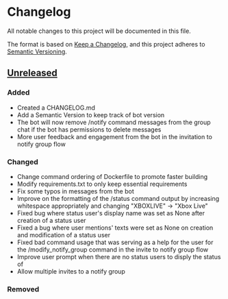 # Changelog
All notable changes to this project will be documented in this file.

The format is based on [Keep a Changelog](https://keepachangelog.com/en/1.0.0/),
and this project adheres to [Semantic Versioning](https://semver.org/spec/v2.0.0.html).

## [Unreleased]

### Added
- Created a CHANGELOG.md
- Add a Semantic Version to keep track of bot version
- The bot will now remove /notify command messages from the group chat if the
bot has permissions to delete messages
- More user feedback and engagement from the bot in the invitation to notify
group flow

### Changed
- Change command ordering of Dockerfile to promote faster
building
- Modify requirements.txt to only keep essential 
requirements
- Fix some typos in messages from the bot
- Improve on the formatting of the /status command output by increasing
whitespace appropriately and changing "XBOXLIVE" -> "Xbox Live"
- Fixed bug where status user's display name was set as None after
creation of a status user
- Fixed a bug where user mentions' texts were set as None on
creation and modification of a status user
- Fixed bad command usage that was serving as a help for the user for
the /modify_notify_group command in the invite to notify group flow
- Improve user prompt when there are no status users to disply the status of
- Allow multiple invites to a notify group
### Removed



[Unreleased]: https://github.com/AhmedNSidd/gamers-social-manager-telegram-bot/compare/main...develop
